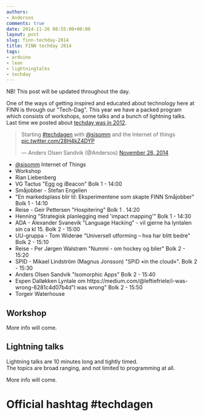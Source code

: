 ```yaml
---
authors:
- Andersos
comments: true
date: 2014-11-26 08:55:00+00:00
layout: post
slug: finn-techday-2014
title: FINN techday 2014
tags:
- arduino
- lean
- lightningtalks
- techday
---
```


NB! This post will be updated throughout the day.

One of the ways of getting inspired and educated about technology here at FINN is through our "Tech-Dag".
This year we have a packed program which consists of workshops, some talks and a bunch of lightning talks.
Last time we posted about <a href="http://tech.finn.no/2012/06/12/technology-day-2012/">techday was in 2012</a>.

<blockquote class="twitter-tweet" data-cards="hidden" lang="en"><p>Starting <a href="https://twitter.com/hashtag/techdagen?src=hash">#techdagen</a> with <a href="https://twitter.com/sisomm">@sisomm</a> and the Internet of things <a href="http://t.co/28H4kZ4DYP">pic.twitter.com/28H4kZ4DYP</a></p>&mdash; Anders Olsen Sandvik (@Andersos) <a href="https://twitter.com/Andersos/status/537521670681280512">November 26, 2014</a></blockquote>
<script async src="//platform.twitter.com/widgets.js" charset="utf-8"></script>

<ul>
<li><a href="https://twitter.com/sisomm">@sisomm</a> Internet of Things</li>
<li>Workshop</li>
<li>Rian Liebenberg</li>
<li>VG Tactus	"Egg og iBeacon"	Bolk 1 - 14:00</li>
<li>Småjobber - Stefan Engelien</li>
<li>"En markedsplass blir til: Eksperimentene som skapte FINN Småjobber" Bolk 1 - 14:10</li>
<li>Reise - Geir Pettersen	<tema>"Hospitering"	Bolk 1 . 14:20</li>
<li>Henning	"Strategisk planlegging med 'impact mapping'"	Bolk 1 - 14:30</li>
<li>ADA - Alexander Svanevik	"Language Hacking" - vil gjerne ha lyntalen sin ca kl 15.	Bolk 2 - 15:00</li>
<li>UU-gruppa - Tom Widerøe	"Universell utforming – hva har blitt bedre" Bolk 2 - 15:10</li>
<li>Reise - Per Jørgen Walstrøm	"Nummi - om hockey og biler"	Bolk 2 - 15:20</li>
<li>SPID - Mikael Lindström (Magnus Jonsson) "SPiD «in the cloud»". Bolk 2 - 15:30</li>
<li>Anders Olsen Sandvik	"Isomorphic Apps"	Bolk 2 - 15:40</li>
<li>Espen Dalløkken	Lyntale om https://medium.com/@leftiefriele/i-was-wrong-6281c4d07b4d"I was wrong"	Bolk 2 - 15:50</li>
<li>Torgeir Waterhouse</li>
</ul>

## Workshop

More info will come.

## Lightning talks

Lightning talks are 10 minutes long and tightly timed.  
The topics are broad ranging, and not limited to programming at all.

More info will come.

# Official hashtag #techdagen
